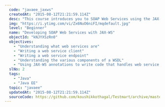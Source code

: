 ```yaml
---
  code: "javaee_jaxws"
  createdAt: "2015-08-12T21:21:59.114Z"
  desc: "This course introduces you to SOAP Web Services using the JAX-WS standard specification. You will learn what SOAP web services are and how to write them. You will be writing a web service application, deploying, running and testing it on Glassfish. You will also learn to consume SOAP web services."
  img: "https://i.ytimg.com/vi/Zx6NuO6niFI/mqdefault.jpg"
  level: "Beginner"
  name: "Developing SOAP Web Services with JAX-WS"
  objectId: "kNJYXSzRn0"
  objectives: 
    - "Understanding what web services are"
    - "Writing a web service client"
    - "Writing a web service endpoint"
    - "Understanding the various components of a WSDL"
    - "Using JAX-WS annotations to write code that handles web service requests"
  slNo: 2
  tags: 
    - "Java"
    - "Java EE"
  topic: "javaee"
  updatedAt: "2015-08-12T21:21:59.114Z"
  sourceCode: https://github.com/koushikkothagal/Testmart/archive/master.zip
---
```

